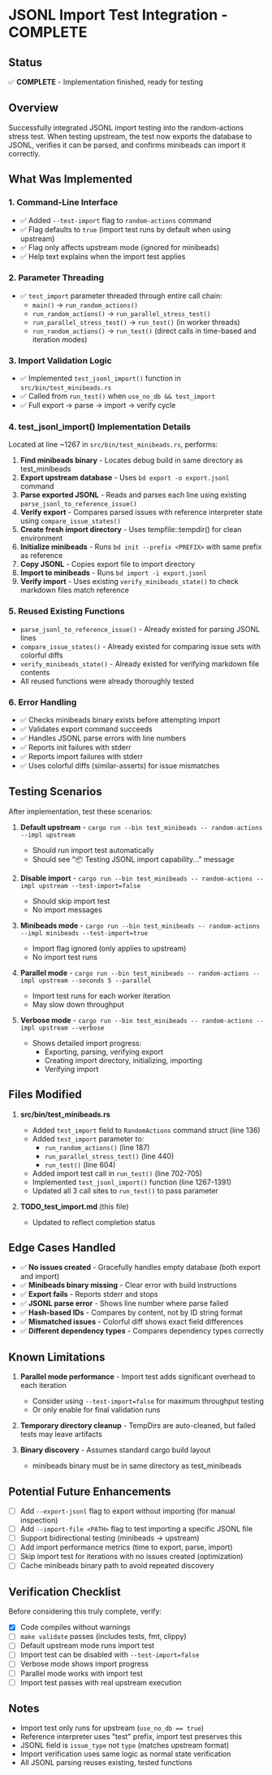 # JSONL Import Test Integration - COMPLETE

## Status
✅ **COMPLETE** - Implementation finished, ready for testing

## Overview
Successfully integrated JSONL import testing into the random-actions stress test. When testing upstream, the test now exports the database to JSONL, verifies it can be parsed, and confirms minibeads can import it correctly.

## What Was Implemented

### 1. Command-Line Interface
- ✅ Added `--test-import` flag to `random-actions` command
- ✅ Flag defaults to `true` (import test runs by default when using upstream)
- ✅ Flag only affects upstream mode (ignored for minibeads)
- ✅ Help text explains when the import test applies

### 2. Parameter Threading
- ✅ `test_import` parameter threaded through entire call chain:
  - `main()` → `run_random_actions()`
  - `run_random_actions()` → `run_parallel_stress_test()`
  - `run_parallel_stress_test()` → `run_test()` (in worker threads)
  - `run_random_actions()` → `run_test()` (direct calls in time-based and iteration modes)

### 3. Import Validation Logic
- ✅ Implemented `test_jsonl_import()` function in `src/bin/test_minibeads.rs`
- ✅ Called from `run_test()` when `use_no_db && test_import`
- ✅ Full export → parse → import → verify cycle

### 4. test_jsonl_import() Implementation Details
Located at line ~1267 in `src/bin/test_minibeads.rs`, performs:

1. **Find minibeads binary** - Locates debug build in same directory as test_minibeads
2. **Export upstream database** - Uses `bd export -o export.jsonl` command
3. **Parse exported JSONL** - Reads and parses each line using existing `parse_jsonl_to_reference_issue()`
4. **Verify export** - Compares parsed issues with reference interpreter state using `compare_issue_states()`
5. **Create fresh import directory** - Uses tempfile::tempdir() for clean environment
6. **Initialize minibeads** - Runs `bd init --prefix <PREFIX>` with same prefix as reference
7. **Copy JSONL** - Copies export file to import directory
8. **Import to minibeads** - Runs `bd import -i export.jsonl`
9. **Verify import** - Uses existing `verify_minibeads_state()` to check markdown files match reference

### 5. Reused Existing Functions
- `parse_jsonl_to_reference_issue()` - Already existed for parsing JSONL lines
- `compare_issue_states()` - Already existed for comparing issue sets with colorful diffs
- `verify_minibeads_state()` - Already existed for verifying markdown file contents
- All reused functions were already thoroughly tested

### 6. Error Handling
- ✅ Checks minibeads binary exists before attempting import
- ✅ Validates export command succeeds
- ✅ Handles JSONL parse errors with line numbers
- ✅ Reports init failures with stderr
- ✅ Reports import failures with stderr
- ✅ Uses colorful diffs (similar-asserts) for issue mismatches

## Testing Scenarios

After implementation, test these scenarios:

1. **Default upstream** - `cargo run --bin test_minibeads -- random-actions --impl upstream`
   - Should run import test automatically
   - Should see "📦 Testing JSONL import capability..." message

2. **Disable import** - `cargo run --bin test_minibeads -- random-actions --impl upstream --test-import=false`
   - Should skip import test
   - No import messages

3. **Minibeads mode** - `cargo run --bin test_minibeads -- random-actions --impl minibeads --test-import=true`
   - Import flag ignored (only applies to upstream)
   - No import test runs

4. **Parallel mode** - `cargo run --bin test_minibeads -- random-actions --impl upstream --seconds 5 --parallel`
   - Import test runs for each worker iteration
   - May slow down throughput

5. **Verbose mode** - `cargo run --bin test_minibeads -- random-actions --impl upstream --verbose`
   - Shows detailed import progress:
     - Exporting, parsing, verifying export
     - Creating import directory, initializing, importing
     - Verifying import

## Files Modified

1. **src/bin/test_minibeads.rs**
   - Added `test_import` field to `RandomActions` command struct (line 136)
   - Added `test_import` parameter to:
     - `run_random_actions()` (line 187)
     - `run_parallel_stress_test()` (line 440)
     - `run_test()` (line 604)
   - Added import test call in `run_test()` (line 702-705)
   - Implemented `test_jsonl_import()` function (line 1267-1391)
   - Updated all 3 call sites to `run_test()` to pass parameter

2. **TODO_test_import.md** (this file)
   - Updated to reflect completion status

## Edge Cases Handled

- ✅ **No issues created** - Gracefully handles empty database (both export and import)
- ✅ **Minibeads binary missing** - Clear error with build instructions
- ✅ **Export fails** - Reports stderr and stops
- ✅ **JSONL parse error** - Shows line number where parse failed
- ✅ **Hash-based IDs** - Compares by content, not by ID string format
- ✅ **Mismatched issues** - Colorful diff shows exact field differences
- ✅ **Different dependency types** - Compares dependency types correctly

## Known Limitations

1. **Parallel mode performance** - Import test adds significant overhead to each iteration
   - Consider using `--test-import=false` for maximum throughput testing
   - Or only enable for final validation runs

2. **Temporary directory cleanup** - TempDirs are auto-cleaned, but failed tests may leave artifacts

3. **Binary discovery** - Assumes standard cargo build layout
   - minibeads binary must be in same directory as test_minibeads

## Potential Future Enhancements

- [ ] Add `--export-jsonl` flag to export without importing (for manual inspection)
- [ ] Add `--import-file <PATH>` flag to test importing a specific JSONL file
- [ ] Support bidirectional testing (minibeads → upstream)
- [ ] Add import performance metrics (time to export, parse, import)
- [ ] Skip import test for iterations with no issues created (optimization)
- [ ] Cache minibeads binary path to avoid repeated discovery

## Verification Checklist

Before considering this truly complete, verify:

- [x] Code compiles without warnings
- [ ] `make validate` passes (includes tests, fmt, clippy)
- [ ] Default upstream mode runs import test
- [ ] Import test can be disabled with `--test-import=false`
- [ ] Verbose mode shows import progress
- [ ] Parallel mode works with import test
- [ ] Import test passes with real upstream execution

## Notes

- Import test only runs for upstream (`use_no_db == true`)
- Reference interpreter uses "test" prefix, import test preserves this
- JSONL field is `issue_type` not `type` (matches upstream format)
- Import verification uses same logic as normal state verification
- All JSONL parsing reuses existing, tested functions
